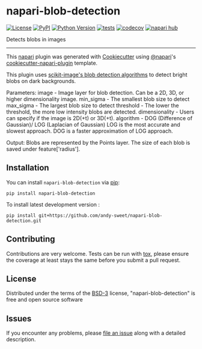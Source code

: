 # napari-blob-detection

[![License](https://img.shields.io/pypi/l/napari-blob-detection.svg?color=green)](https://github.com/andy-sweet/napari-blob-detection/raw/main/LICENSE)
[![PyPI](https://img.shields.io/pypi/v/napari-blob-detection.svg?color=green)](https://pypi.org/project/napari-blob-detection)
[![Python Version](https://img.shields.io/pypi/pyversions/napari-blob-detection.svg?color=green)](https://python.org)
[![tests](https://github.com/andy-sweet/napari-blob-detection/workflows/tests/badge.svg)](https://github.com/andy-sweet/napari-blob-detection/actions)
[![codecov](https://codecov.io/gh/andy-sweet/napari-blob-detection/branch/main/graph/badge.svg)](https://codecov.io/gh/andy-sweet/napari-blob-detection)
[![napari hub](https://img.shields.io/endpoint?url=https://api.napari-hub.org/shields/napari-blob-detection)](https://napari-hub.org/plugins/napari-blob-detection)

Detects blobs in images

----------------------------------

This [napari] plugin was generated with [Cookiecutter] using [@napari]'s [cookiecutter-napari-plugin] template.

<!--
Don't miss the full getting started guide to set up your new package:
https://github.com/napari/cookiecutter-napari-plugin#getting-started

and review the napari docs for plugin developers:
https://napari.org/plugins/stable/index.html
-->

This plugin uses [scikit-image's blob detection algorithms](https://scikit-image.org/docs/stable/auto_examples/features_detection/plot_blob.html) to detect bright blobs on dark backgrounds.

Parameters:
image - Image layer for blob detection. Can be a 2D, 3D, or higher dimensionality image.
min_sigma - The smallest blob size to detect
max_sigma - The largest blob size to detect
threshold - The lower the threshold, the more low intensity blobs are detected. 
dimensionality - Users can specify if the image is 2D(+t) or 3D(+t).
algorithm - DOG (Difference of Gaussian)/ LOG (Laplacian of Gaussian)
LOG is the most accurate and slowest approach.
DOG is a faster approximation of LOG approach.

Output:
Blobs are represented by the Points layer. 
The size of each blob is saved under feature['radius']. 

## Installation

You can install `napari-blob-detection` via [pip]:

    pip install napari-blob-detection



To install latest development version :

    pip install git+https://github.com/andy-sweet/napari-blob-detection.git


## Contributing

Contributions are very welcome. Tests can be run with [tox], please ensure
the coverage at least stays the same before you submit a pull request.

## License

Distributed under the terms of the [BSD-3] license,
"napari-blob-detection" is free and open source software

## Issues

If you encounter any problems, please [file an issue] along with a detailed description.

[napari]: https://github.com/napari/napari
[Cookiecutter]: https://github.com/audreyr/cookiecutter
[@napari]: https://github.com/napari
[MIT]: http://opensource.org/licenses/MIT
[BSD-3]: http://opensource.org/licenses/BSD-3-Clause
[GNU GPL v3.0]: http://www.gnu.org/licenses/gpl-3.0.txt
[GNU LGPL v3.0]: http://www.gnu.org/licenses/lgpl-3.0.txt
[Apache Software License 2.0]: http://www.apache.org/licenses/LICENSE-2.0
[Mozilla Public License 2.0]: https://www.mozilla.org/media/MPL/2.0/index.txt
[cookiecutter-napari-plugin]: https://github.com/napari/cookiecutter-napari-plugin

[file an issue]: https://github.com/andy-sweet/napari-blob-detection/issues

[napari]: https://github.com/napari/napari
[tox]: https://tox.readthedocs.io/en/latest/
[pip]: https://pypi.org/project/pip/
[PyPI]: https://pypi.org/
